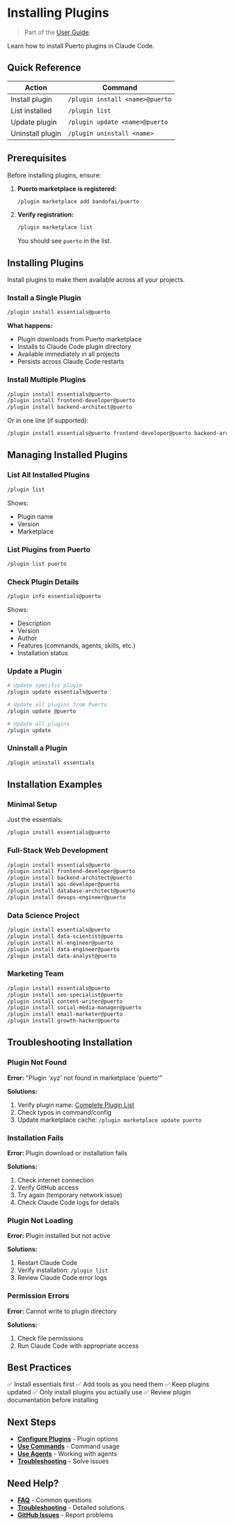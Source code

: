 # Installing Plugins
> Part of the [User Guide](index.md).

Learn how to install Puerto plugins in Claude Code.

## Quick Reference

| Action | Command |
|--------|---------|
| Install plugin | `/plugin install <name>@puerto` |
| List installed | `/plugin list` |
| Update plugin | `/plugin update <name>@puerto` |
| Uninstall plugin | `/plugin uninstall <name>` |

## Prerequisites

Before installing plugins, ensure:

1. **Puerto marketplace is registered:**
   ```bash
   /plugin marketplace add bandofai/puerto
   ```

2. **Verify registration:**
   ```bash
   /plugin marketplace list
   ```

   You should see `puerto` in the list.

## Installing Plugins

Install plugins to make them available across all your projects.

### Install a Single Plugin

```bash
/plugin install essentials@puerto
```

**What happens:**
- Plugin downloads from Puerto marketplace
- Installs to Claude Code plugin directory
- Available immediately in all projects
- Persists across Claude Code restarts

### Install Multiple Plugins

```bash
/plugin install essentials@puerto
/plugin install frontend-developer@puerto
/plugin install backend-architect@puerto
```

Or in one line (if supported):

```bash
/plugin install essentials@puerto frontend-developer@puerto backend-architect@puerto
```

## Managing Installed Plugins

### List All Installed Plugins

```bash
/plugin list
```

Shows:
- Plugin name
- Version
- Marketplace

### List Plugins from Puerto

```bash
/plugin list puerto
```

### Check Plugin Details

```bash
/plugin info essentials@puerto
```

Shows:
- Description
- Version
- Author
- Features (commands, agents, skills, etc.)
- Installation status

### Update a Plugin

```bash
# Update specific plugin
/plugin update essentials@puerto

# Update all plugins from Puerto
/plugin update @puerto

# Update all plugins
/plugin update
```

### Uninstall a Plugin

```bash
/plugin uninstall essentials
```

## Installation Examples

### Minimal Setup

Just the essentials:

```bash
/plugin install essentials@puerto
```

### Full-Stack Web Development

```bash
/plugin install essentials@puerto
/plugin install frontend-developer@puerto
/plugin install backend-architect@puerto
/plugin install api-developer@puerto
/plugin install database-architect@puerto
/plugin install devops-engineer@puerto
```

### Data Science Project

```bash
/plugin install essentials@puerto
/plugin install data-scientist@puerto
/plugin install ml-engineer@puerto
/plugin install data-engineer@puerto
/plugin install data-analyst@puerto
```

### Marketing Team

```bash
/plugin install essentials@puerto
/plugin install seo-specialist@puerto
/plugin install content-writer@puerto
/plugin install social-media-manager@puerto
/plugin install email-marketer@puerto
/plugin install growth-hacker@puerto
```

## Troubleshooting Installation

### Plugin Not Found

**Error:** "Plugin 'xyz' not found in marketplace 'puerto'"

**Solutions:**
1. Verify plugin name: [Complete Plugin List](../plugins/complete-list.md)
2. Check typos in command/config
3. Update marketplace cache: `/plugin marketplace update puerto`

### Installation Fails

**Error:** Plugin download or installation fails

**Solutions:**
1. Check internet connection
2. Verify GitHub access
3. Try again (temporary network issue)
4. Check Claude Code logs for details

### Plugin Not Loading

**Error:** Plugin installed but not active

**Solutions:**
1. Restart Claude Code
2. Verify installation: `/plugin list`
3. Review Claude Code error logs

### Permission Errors

**Error:** Cannot write to plugin directory

**Solutions:**
1. Check file permissions
2. Run Claude Code with appropriate access

## Best Practices

✅ Install essentials first
✅ Add tools as you need them
✅ Keep plugins updated
✅ Only install plugins you actually use
✅ Review plugin documentation before installing

## Next Steps

- **[Configure Plugins](configuring-plugins.md)** - Plugin options
- **[Use Commands](using-commands.md)** - Command usage
- **[Use Agents](using-agents.md)** - Working with agents
- **[Troubleshooting](troubleshooting.md)** - Solve issues

## Need Help?

- **[FAQ](faq.md)** - Common questions
- **[Troubleshooting](troubleshooting.md)** - Detailed solutions
- **[GitHub Issues](https://github.com/bandofai/puerto/issues)** - Report problems
